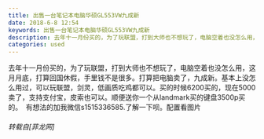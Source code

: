 ```yaml
---
title: 出售一台笔记本电脑华硕GL553VW九成新
date: 2018-6-8 12:54
keywords: 出售一台笔记本电脑华硕GL553VW九成新
description: 去年十一月份买的，为了玩联盟，打到大师也不想玩了，电脑空着也没怎么用，这月月底，打算回国休假，手里钱不是很多。打算把电脑卖了，九成新。基本上没怎么用过，可以玩联盟，剑灵，低画质吃鸡都可以。买的时候6200买的，现在5000卖了，支持支付宝，皮索也可以。顺便送你一个从landmark买的键盘3500p买的。  有想法的加我微信s1515336585.了解一下呗。配置看图片
categories: used
---
```

<td class="t_f" id="postmessage_1401709">

去年十一月份买的，为了玩联盟，打到大师也不想玩了，电脑空着也没怎么用，这月月底，打算回国休假，手里钱不是很多。打算把电脑卖了，九成新。基本上没怎么用过，可以玩联盟，剑灵，低画质吃鸡都可以。买的时候6200买的，现在5000卖了，支持支付宝，皮索也可以。顺便送你一个从landmark买的键盘3500p买的。  有想法的加我微信s1515336585.了解一下呗。配置看图片</td>
###### 转载自[菲龙网]